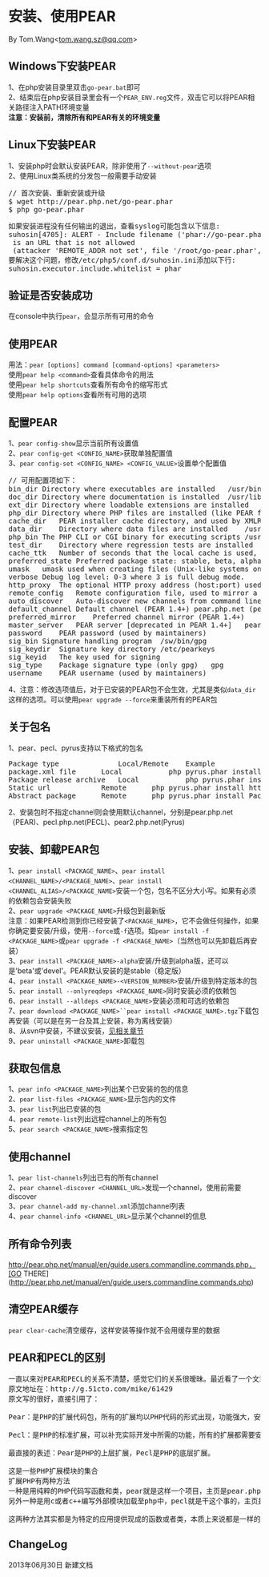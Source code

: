 # 安装、使用PEAR #
By Tom.Wang<tom.wang.sz@qq.com\>

## Windows下安装PEAR ##
1、在php安装目录里双击`go-pear.bat`即可  
2、结束后在php安装目录里会有一个`PEAR_ENV.reg`文件，双击它可以将PEAR相关路径注入PATH环境变量  
**注意：安装前，清除所有和PEAR有关的环境变量**  

## Linux下安装PEAR ##
1、安装php时会默认安装PEAR，除非使用了`--without-pear`选项  
2、使用Linux类系统的分发包一般需要手动安装  
<pre>
// 首次安装、重新安装或升级
$ wget http://pear.php.net/go-pear.phar
$ php go-pear.phar
</pre>
<pre>
如果安装进程没有任何输出的退出，查看syslog可能包含以下信息:
suhosin[4705]: ALERT - Include filename ('phar://go-pear.phar/index.php')
 is an URL that is not allowed
 (attacker 'REMOTE_ADDR not set', file '/root/go-pear.phar', line 1236)
要解决这个问题，修改/etc/php5/conf.d/suhosin.ini添加以下行:
suhosin.executor.include.whitelist = phar
</pre>

## 验证是否安装成功 ##
在console中执行`pear`，会显示所有可用的命令  

## 使用PEAR ##
用法：`pear [options] command [command-options] <parameters>`  
使用`pear help <command>`查看具体命令的用法  
使用`pear help shortcuts`查看所有命令的缩写形式  
使用`pear help options`查看所有可用的选项  

## 配置PEAR ##
1、`pear config-show`显示当前所有设置值  
2、`pear config-get <CONFIG_NAME>`获取单独配置值  
3、`pear config-set <CONFIG_NAME> <CONFIG_VALUE>`设置单个配置值  
<pre>
// 可用配置项如下：
bin_dir	Directory where executables are installed	/usr/bin
doc_dir	Directory where documentation is installed	/usr/lib/php/docs
ext_dir	Directory where loadable extensions are installed	./
php_dir	Directory where PHP files are installed (like PEAR files)	/usr/lib/php
cache_dir	PEAR installer cache directory, and used by XMLRPC	/tmp/pear/cache
data_dir	Directory where data files are installed	/usr/lib/php/data
php_bin	The PHP CLI or CGI binary for executing scripts	/usr/bin/php
test_dir	Directory where regression tests are installed	/usr/lib/php/tests
cache_ttk	Number of seconds that the local cache is used, and not updated (Time To Kill)	3600
preferred_state	Preferred package state: stable, beta, alpha, devel, or snapshot	stable
umask	umask used when creating files (Unix-like systems only)	22
verbose	Debug log level: 0-3 where 3 is full debug mode.	1
http_proxy	The optional HTTP proxy address (host:port) used when downloading packages	 
remote_config	Remote configuration file, used to mirror a local installation on a remote server through ftp. (PEAR 1.4+)	 
auto_discover	Auto-discover new channels from command line or dependencies	0
default_channel	Default channel (PEAR 1.4+)	pear.php.net (pecl.php.net if using the pecl command)
preferred_mirror	Preferred channel mirror (PEAR 1.4+)	pear.php.net (pecl.php.net if using the pecl command)
master_server	PEAR server [deprecated in PEAR 1.4+]	pear.php.net
password	PEAR password (used by maintainers)	 
sig_bin	Signature handling program	/sw/bin/gpg
sig_keydir	Signature key directory	/etc/pearkeys
sig_keyid	The key used for signing	 
sig_type	Package signature type (only gpg)	gpg
username	PEAR username (used by maintainers)
</pre>
4、注意：修改选项值后，对于已安装的PEAR包不会生效，尤其是类似`data_dir`这样的选项。可以使用`pear upgrade --force`来重装所有的PEAR包  

## 关于包名 ##
1、pear、pecl、pyrus支持以下格式的包名  
<pre>
Package type	          Local/Remote	  Example
package.xml file	  Local	          php pyrus.phar install /path/to/package.xml
Package release archive	  Local	          php pyrus.phar install /path/to/PackageName-1.2.3.tgz
Static url	          Remote	  php pyrus.phar install http://example.com/PackageName-1.2.3.tgz
Abstract package	  Remote	  php pyrus.phar install PackageName
</pre>
2、安装包时不指定channel则会使用默认channel，分别是pear.php.net（PEAR)、pecl.php.net(PECL)、pear2.php.net(Pyrus)  

## 安装、卸载PEAR包 ##
1、`pear install <PACKAGE_NAME>`、`pear install <CHANNEL_NAME>/<PACKAGE_NAME>`、`pear install <CHANNEL_ALIAS>/<PACKAGE_NAME>`安装一个包，包名不区分大小写。如果有必须的依赖包会安装失败  
2、`pear upgrade <PACKAGE_NAME>`升级包到最新版  
注意：如果PEAR检测到你已经安装了`<PACKAGE_NAME>`，它不会做任何操作，如果你确定要安装/升级，使用`--force`或`-f`选项。如`pear install -f <PACKAGE_NAME>`或`pear upgrade -f <PACKAGE_NAME>`（当然也可以先卸载后再安装）  
3、`pear install <PACKAGE_NAME>-alpha`安装/升级到alpha版，还可以是'beta'或'devel'。PEAR默认安装的是stable（稳定版）  
4、`pear install <PACKAGE_NAME>-<VERSION_NUMBER>`安装/升级到特定版本的包  
5、`pear install --onlyreqdeps <PACKAGE_NAME>`同时安装必须的依赖包  
6、`pear install --alldeps <PACKAGE_NAME>`安装必须和可选的依赖包  
7、`pear download <PACKAGE_NAME>``pear install <PACKAGE_NAME>.tgz`下载包再安装（可以是在另一台及其上安装，称为离线安装）  
8、从svn中安装，不建议安装，[见相关章节](http://pear.php.net/manual/en/guide.users.commandline.installing.php)  
9、`pear uninstall <PACKAGE_NAME>`卸载包  

## 获取包信息 ##
1、`pear info <PACKAGE_NAME>`列出某个已安装的包的信息  
2、`pear list-files <PACKAGE_NAME>`显示包内的文件  
3、`pear list`列出已安装的包  
4、`pear remote-list`列出远程channel上的所有包  
5、`pear search <PACKAGE_NAME>`搜索指定包  

## 使用channel ##
1、`pear list-channels`列出已有的所有channel  
2、`pear channel-discover <CHANNEL_URL>`发现一个channel，使用前需要discover  
3、`pear channel-add my-channel.xml`添加channel列表  
4、`pear channel-info <CHANNEL_URL>`显示某个channel的信息  

## 所有命令列表 ##
http://pear.php.net/manual/en/guide.users.commandline.commands.php，[GO THERE](http://pear.php.net/manual/en/guide.users.commandline.commands.php)  

## 清空PEAR缓存 ##
`pear clear-cache`清空缓存，这样安装等操作就不会用缓存里的数据  

## PEAR和PECL的区别 ##
<pre>
一直以来对PEAR和PECL的关系不清楚，感觉它们的关系很暧昧。最近看了一个文章，发现它们的关系还是很分明的。
原文地址在：http://g.51cto.com/mike/61429
原文写的很好，直接引用了：

Pear：是PHP的扩展代码包，所有的扩展均以PHP代码的形式出现，功能强大，安装简单，甚至可以改改就用。使用的时候，要在代码中进行Include才能够使用。

Pecl：是PHP的标准扩展，可以补充实际开发中所需的功能，所有的扩展都需要安装，在Windows下面以Dll的形式出现，在linux下面，需要单独进行编译，它的表现形式为根据PHP官方的标准用C语言写成，尽管源码开放但是一般人无法随意更改源码。

最直接的表述：Pear是PHP的上层扩展，Pecl是PHP的底层扩展。

这是一些PHP扩展模块的集合
扩展PHP有两种方法
一种是用纯粹的PHP代码写函数和类，pear就是这样一个项目，主页是pear.php.net
另外一种是用c或者c++编写外部模块加载至php中，pecl就是干这个事的，主页是pecl.php.net

这两种方法其实都是为特定的应用提供现成的函数或者类，本质上来说都是一样的
</pre>

## ChangeLog ##
2013年06月30日 新建文档